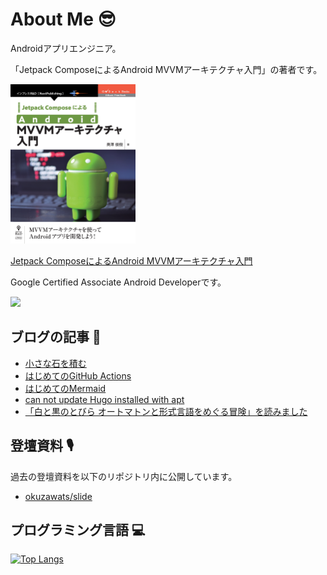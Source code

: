 # About Me 😎

Androidアプリエンジニア。

「Jetpack ComposeによるAndroid MVVMアーキテクチャ入門」の著者です。

<img src="https://github.com/okuzawats/okuzawats/raw/main/img/mvvm.jpg" width="200" >

[Jetpack ComposeによるAndroid MVVMアーキテクチャ入門](https://nextpublishing.jp/book/13660.html)

Google Certified Associate Android Developerです。 

<img src="https://api.accredible.com/v1/frontend/credential_website_embed_image/badge/22745791?key=91642f55a8d5ce14b85a29e0884729eb3a09a45d02d2f24fc8d7ebf1c6fed1cd" />

## ブログの記事 🚀

<!-- BLOG-POST-LIST:START -->
- [小さな石を積む](https://okuzawats.com/blog/pile-up-small-stones/)
- [はじめてのGitHub Actions](https://okuzawats.com/blog/hello-github-actions/)
- [はじめてのMermaid](https://okuzawats.com/blog/hello-mermaid-js/)
- [can not update Hugo installed with apt](https://okuzawats.com/blog/can-not-update-hugo/)
- [「白と黒のとびら オートマトンと形式言語をめぐる冒険」を読みました](https://okuzawats.com/blog/archimage-garrets-apprenticeship/)
<!-- BLOG-POST-LIST:END -->

## 登壇資料 🎙️

過去の登壇資料を以下のリポジトリ内に公開しています。

- [okuzawats/slide](https://github.com/okuzawats/slide)

## プログラミング言語 💻
[![Top Langs](https://github-readme-stats.vercel.app/api/top-langs/?username=okuzawats)](https://github.com/anuraghazra/github-readme-stats)
